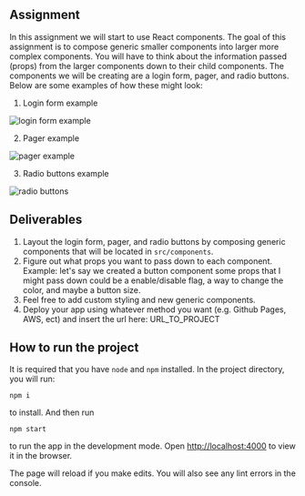 ## Assignment

In this assignment we will start to use React components. The goal of this assignment is to compose generic smaller components into larger more complex components. You will have to think about the information passed (props) from the larger components down to their child components. The components we will be creating are a login form, pager, and radio buttons. Below are some examples of how these might look:

  1. Login form example 
  
  ![login form example](images/login_form.png)

  2. Pager example
  
  ![pager example](images/pagination.png)

  3. Radio buttons example
  
  ![radio buttons](images/radio_buttons.png)


## Deliverables

1. Layout the login form, pager, and radio buttons by composing generic components that will be located in `src/components`.
2. Figure out what props you want to pass down to each component. Example: let's say we created a button component some props that I might pass down could be a enable/disable flag, a way to change the color, and maybe a button size. 
3. Feel free to add custom styling and new generic components.
4. Deploy your app using whatever method you want (e.g. Github Pages, AWS, ect) and insert the url here: URL_TO_PROJECT

## How to run the project

It is required that you have `node` and `npm` installed. In the project directory, you will run:

`npm i`

to install. And then run

`npm start`

to run the app in the development mode. Open [http://localhost:4000](http://localhost:4000) to view it in the browser.

The page will reload if you make edits. You will also see any lint errors in the console.
